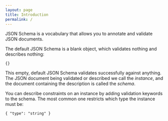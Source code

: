 ```yaml
---
layout: page
title: Introduction
permalink: /
---
```


JSON Schema is a vocabulary that allows you to annotate and validate JSON documents.

The default JSON Schema is a blank object, which validates nothing and describes nothing:

    {}

This empty, default JSON Schema validates successfully against anything. The JSON document being validated or described we call the _instance_, and the document containing the description is called the _schema_.

You can describe constraints on an instance by adding validation keywords to the schema. The most common one restricts which type the instance must be:

    { "type": "string" }

